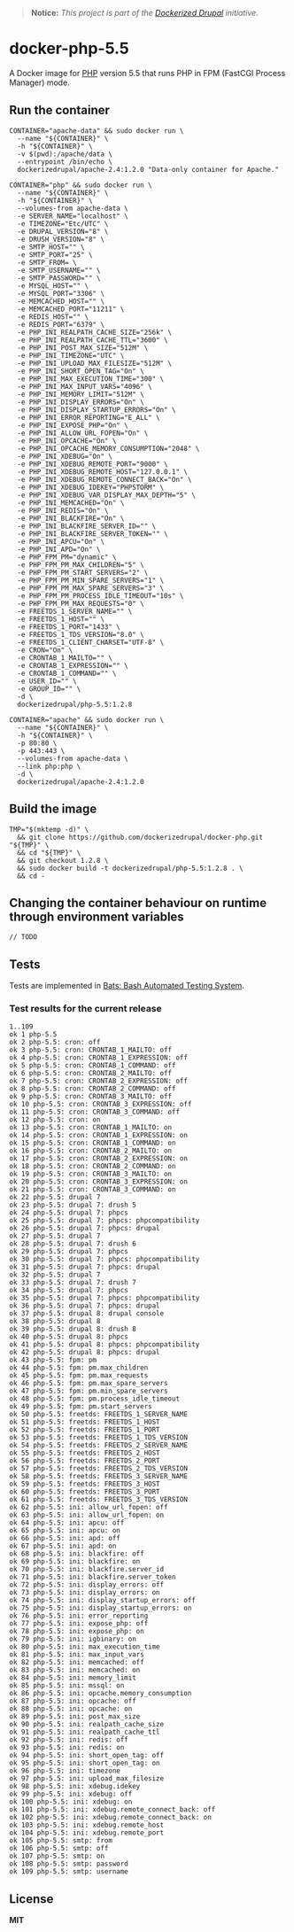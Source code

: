 > **Notice:** *This project is part of the [Dockerized Drupal](https://dockerizedrupal.com/) initiative.*

# docker-php-5.5

A Docker image for [PHP](http://php.net/) version 5.5 that runs PHP in FPM (FastCGI Process Manager) mode.

## Run the container

    CONTAINER="apache-data" && sudo docker run \
      --name "${CONTAINER}" \
      -h "${CONTAINER}" \
      -v $(pwd):/apache/data \
      --entrypoint /bin/echo \
      dockerizedrupal/apache-2.4:1.2.0 "Data-only container for Apache."
      
    CONTAINER="php" && sudo docker run \
      --name "${CONTAINER}" \
      -h "${CONTAINER}" \
      --volumes-from apache-data \
      -e SERVER_NAME="localhost" \
      -e TIMEZONE="Etc/UTC" \
      -e DRUPAL_VERSION="8" \
      -e DRUSH_VERSION="8" \
      -e SMTP_HOST="" \
      -e SMTP_PORT="25" \
      -e SMTP_FROM= \
      -e SMTP_USERNAME="" \
      -e SMTP_PASSWORD="" \
      -e MYSQL_HOST="" \
      -e MYSQL_PORT="3306" \
      -e MEMCACHED_HOST="" \
      -e MEMCACHED_PORT="11211" \
      -e REDIS_HOST="" \
      -e REDIS_PORT="6379" \
      -e PHP_INI_REALPATH_CACHE_SIZE="256k" \
      -e PHP_INI_REALPATH_CACHE_TTL="3600" \
      -e PHP_INI_POST_MAX_SIZE="512M" \
      -e PHP_INI_TIMEZONE="UTC" \
      -e PHP_INI_UPLOAD_MAX_FILESIZE="512M" \
      -e PHP_INI_SHORT_OPEN_TAG="On" \
      -e PHP_INI_MAX_EXECUTION_TIME="300" \
      -e PHP_INI_MAX_INPUT_VARS="4096" \
      -e PHP_INI_MEMORY_LIMIT="512M" \
      -e PHP_INI_DISPLAY_ERRORS="On" \
      -e PHP_INI_DISPLAY_STARTUP_ERRORS="On" \
      -e PHP_INI_ERROR_REPORTING="E_ALL" \
      -e PHP_INI_EXPOSE_PHP="On" \
      -e PHP_INI_ALLOW_URL_FOPEN="On" \
      -e PHP_INI_OPCACHE="On" \
      -e PHP_INI_OPCACHE_MEMORY_CONSUMPTION="2048" \
      -e PHP_INI_XDEBUG="On" \
      -e PHP_INI_XDEBUG_REMOTE_PORT="9000" \
      -e PHP_INI_XDEBUG_REMOTE_HOST="127.0.0.1" \
      -e PHP_INI_XDEBUG_REMOTE_CONNECT_BACK="On" \
      -e PHP_INI_XDEBUG_IDEKEY="PHPSTORM" \
      -e PHP_INI_XDEBUG_VAR_DISPLAY_MAX_DEPTH="5" \
      -e PHP_INI_MEMCACHED="On" \
      -e PHP_INI_REDIS="On" \
      -e PHP_INI_BLACKFIRE="On" \
      -e PHP_INI_BLACKFIRE_SERVER_ID="" \
      -e PHP_INI_BLACKFIRE_SERVER_TOKEN="" \
      -e PHP_INI_APCU="On" \
      -e PHP_INI_APD="On" \
      -e PHP_FPM_PM="dynamic" \
      -e PHP_FPM_PM_MAX_CHILDREN="5" \
      -e PHP_FPM_PM_START_SERVERS="2" \
      -e PHP_FPM_PM_MIN_SPARE_SERVERS="1" \
      -e PHP_FPM_PM_MAX_SPARE_SERVERS="3" \
      -e PHP_FPM_PM_PROCESS_IDLE_TIMEOUT="10s" \
      -e PHP_FPM_PM_MAX_REQUESTS="0" \
      -e FREETDS_1_SERVER_NAME="" \
      -e FREETDS_1_HOST="" \
      -e FREETDS_1_PORT="1433" \
      -e FREETDS_1_TDS_VERSION="8.0" \
      -e FREETDS_1_CLIENT_CHARSET="UTF-8" \
      -e CRON="On" \
      -e CRONTAB_1_MAILTO="" \
      -e CRONTAB_1_EXPRESSION="" \
      -e CRONTAB_1_COMMAND="" \
      -e USER_ID="" \
      -e GROUP_ID="" \
      -d \
      dockerizedrupal/php-5.5:1.2.8

    CONTAINER="apache" && sudo docker run \
      --name "${CONTAINER}" \
      -h "${CONTAINER}" \
      -p 80:80 \
      -p 443:443 \
      --volumes-from apache-data \
      --link php:php \
      -d \
      dockerizedrupal/apache-2.4:1.2.0
      
## Build the image

    TMP="$(mktemp -d)" \
      && git clone https://github.com/dockerizedrupal/docker-php.git "${TMP}" \
      && cd "${TMP}" \
      && git checkout 1.2.8 \
      && sudo docker build -t dockerizedrupal/php-5.5:1.2.8 . \
      && cd -

## Changing the container behaviour on runtime through environment variables

    // TODO

## Tests

Tests are implemented in [Bats: Bash Automated Testing System](https://github.com/sstephenson/bats).

### Test results for the current release

    1..109
    ok 1 php-5.5
    ok 2 php-5.5: cron: off
    ok 3 php-5.5: cron: CRONTAB_1_MAILTO: off
    ok 4 php-5.5: cron: CRONTAB_1_EXPRESSION: off
    ok 5 php-5.5: cron: CRONTAB_1_COMMAND: off
    ok 6 php-5.5: cron: CRONTAB_2_MAILTO: off
    ok 7 php-5.5: cron: CRONTAB_2_EXPRESSION: off
    ok 8 php-5.5: cron: CRONTAB_2_COMMAND: off
    ok 9 php-5.5: cron: CRONTAB_3_MAILTO: off
    ok 10 php-5.5: cron: CRONTAB_3_EXPRESSION: off
    ok 11 php-5.5: cron: CRONTAB_3_COMMAND: off
    ok 12 php-5.5: cron: on
    ok 13 php-5.5: cron: CRONTAB_1_MAILTO: on
    ok 14 php-5.5: cron: CRONTAB_1_EXPRESSION: on
    ok 15 php-5.5: cron: CRONTAB_1_COMMAND: on
    ok 16 php-5.5: cron: CRONTAB_2_MAILTO: on
    ok 17 php-5.5: cron: CRONTAB_2_EXPRESSION: on
    ok 18 php-5.5: cron: CRONTAB_2_COMMAND: on
    ok 19 php-5.5: cron: CRONTAB_3_MAILTO: on
    ok 20 php-5.5: cron: CRONTAB_3_EXPRESSION: on
    ok 21 php-5.5: cron: CRONTAB_3_COMMAND: on
    ok 22 php-5.5: drupal 7
    ok 23 php-5.5: drupal 7: drush 5
    ok 24 php-5.5: drupal 7: phpcs
    ok 25 php-5.5: drupal 7: phpcs: phpcompatibility
    ok 26 php-5.5: drupal 7: phpcs: drupal
    ok 27 php-5.5: drupal 7
    ok 28 php-5.5: drupal 7: drush 6
    ok 29 php-5.5: drupal 7: phpcs
    ok 30 php-5.5: drupal 7: phpcs: phpcompatibility
    ok 31 php-5.5: drupal 7: phpcs: drupal
    ok 32 php-5.5: drupal 7
    ok 33 php-5.5: drupal 7: drush 7
    ok 34 php-5.5: drupal 7: phpcs
    ok 35 php-5.5: drupal 7: phpcs: phpcompatibility
    ok 36 php-5.5: drupal 7: phpcs: drupal
    ok 37 php-5.5: drupal 8: drupal console
    ok 38 php-5.5: drupal 8
    ok 39 php-5.5: drupal 8: drush 8
    ok 40 php-5.5: drupal 8: phpcs
    ok 41 php-5.5: drupal 8: phpcs: phpcompatibility
    ok 42 php-5.5: drupal 8: phpcs: drupal
    ok 43 php-5.5: fpm: pm
    ok 44 php-5.5: fpm: pm.max_children
    ok 45 php-5.5: fpm: pm.max_requests
    ok 46 php-5.5: fpm: pm.max_spare_servers
    ok 47 php-5.5: fpm: pm.min_spare_servers
    ok 48 php-5.5: fpm: pm.process_idle_timeout
    ok 49 php-5.5: fpm: pm.start_servers
    ok 50 php-5.5: freetds: FREETDS_1_SERVER_NAME
    ok 51 php-5.5: freetds: FREETDS_1_HOST
    ok 52 php-5.5: freetds: FREETDS_1_PORT
    ok 53 php-5.5: freetds: FREETDS_1_TDS_VERSION
    ok 54 php-5.5: freetds: FREETDS_2_SERVER_NAME
    ok 55 php-5.5: freetds: FREETDS_2_HOST
    ok 56 php-5.5: freetds: FREETDS_2_PORT
    ok 57 php-5.5: freetds: FREETDS_2_TDS_VERSION
    ok 58 php-5.5: freetds: FREETDS_3_SERVER_NAME
    ok 59 php-5.5: freetds: FREETDS_3_HOST
    ok 60 php-5.5: freetds: FREETDS_3_PORT
    ok 61 php-5.5: freetds: FREETDS_3_TDS_VERSION
    ok 62 php-5.5: ini: allow_url_fopen: off
    ok 63 php-5.5: ini: allow_url_fopen: on
    ok 64 php-5.5: ini: apcu: off
    ok 65 php-5.5: ini: apcu: on
    ok 66 php-5.5: ini: apd: off
    ok 67 php-5.5: ini: apd: on
    ok 68 php-5.5: ini: blackfire: off
    ok 69 php-5.5: ini: blackfire: on
    ok 70 php-5.5: ini: blackfire.server_id
    ok 71 php-5.5: ini: blackfire.server_token
    ok 72 php-5.5: ini: display_errors: off
    ok 73 php-5.5: ini: display_errors: on
    ok 74 php-5.5: ini: display_startup_errors: off
    ok 75 php-5.5: ini: display_startup_errors: on
    ok 76 php-5.5: ini: error_reporting
    ok 77 php-5.5: ini: expose_php: off
    ok 78 php-5.5: ini: expose_php: on
    ok 79 php-5.5: ini: igbinary: on
    ok 80 php-5.5: ini: max_execution_time
    ok 81 php-5.5: ini: max_input_vars
    ok 82 php-5.5: ini: memcached: off
    ok 83 php-5.5: ini: memcached: on
    ok 84 php-5.5: ini: memory_limit
    ok 85 php-5.5: ini: mssql: on
    ok 86 php-5.5: ini: opcache.memory_consumption
    ok 87 php-5.5: ini: opcache: off
    ok 88 php-5.5: ini: opcache: on
    ok 89 php-5.5: ini: post_max_size
    ok 90 php-5.5: ini: realpath_cache_size
    ok 91 php-5.5: ini: realpath_cache_ttl
    ok 92 php-5.5: ini: redis: off
    ok 93 php-5.5: ini: redis: on
    ok 94 php-5.5: ini: short_open_tag: off
    ok 95 php-5.5: ini: short_open_tag: on
    ok 96 php-5.5: ini: timezone
    ok 97 php-5.5: ini: upload_max_filesize
    ok 98 php-5.5: ini: xdebug.idekey
    ok 99 php-5.5: ini: xdebug: off
    ok 100 php-5.5: ini: xdebug: on
    ok 101 php-5.5: ini: xdebug.remote_connect_back: off
    ok 102 php-5.5: ini: xdebug.remote_connect_back: on
    ok 103 php-5.5: ini: xdebug.remote_host
    ok 104 php-5.5: ini: xdebug.remote_port
    ok 105 php-5.5: smtp: from
    ok 106 php-5.5: smtp: off
    ok 107 php-5.5: smtp: on
    ok 108 php-5.5: smtp: password
    ok 109 php-5.5: smtp: username

## License

**MIT**
